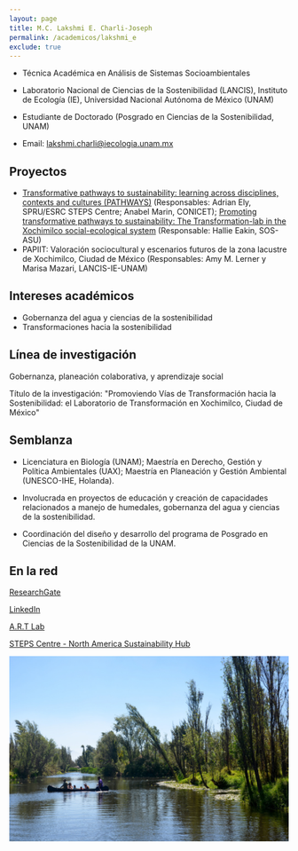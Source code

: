 ```yaml
---
layout: page
title: M.C. Lakshmi E. Charli-Joseph
permalink: /academicos/lakshmi_e
exclude: true
---
```

- Técnica Académica en Análisis de Sistemas Socioambientales

- Laboratorio Nacional de Ciencias de la Sostenibilidad (LANCIS), Instituto de Ecología (IE), Universidad Nacional Autónoma de México (UNAM)

- Estudiante de Doctorado (Posgrado en Ciencias de la Sostenibilidad, UNAM)

- Email: lakshmi.charli@iecologia.unam.mx 

## Proyectos

- [Transformative pathways to sustainability: learning across disciplines, contexts and cultures (PATHWAYS)](http://steps-centre.org/project/tkn/) (Responsables: Adrian Ely, SPRU/ESRC STEPS Centre; Anabel Marin, CONICET); [Promoting transformative pathways to sustainability: The Transformation-lab in the Xochimilco social-ecological system](http://heakinartlab.weebly.com/t-labs.html) (Responsable: Hallie Eakin, SOS-ASU)
- PAPIIT: Valoración sociocultural y escenarios futuros de la zona lacustre de Xochimilco, Ciudad de México (Responsables: Amy M. Lerner y Marisa Mazari, LANCIS-IE-UNAM)

## Intereses académicos
- Gobernanza del agua y ciencias de la sostenibilidad
- Transformaciones hacia la sostenibilidad

## Línea de investigación
Gobernanza, planeación colaborativa, y aprendizaje social

Título de la investigación: "Promoviendo Vías de Transformación hacia la Sostenibilidad: el Laboratorio de Transformación en Xochimilco, Ciudad de México" 

## Semblanza

- Licenciatura en Biología (UNAM); Maestría en Derecho, Gestión y Política Ambientales (UAX); Maestría en Planeación y Gestión Ambiental (UNESCO-IHE, Holanda).

- Involucrada en proyectos de educación y creación de capacidades relacionados a manejo de humedales, gobernanza del agua y ciencias de la sostenibilidad.

- Coordinación del diseño y desarrollo del programa de Posgrado en Ciencias de la Sostenibilidad de la UNAM.


## En la red

[ResearchGate](https://www.researchgate.net/profile/Lakshmi_Charli-Joseph)

[LinkedIn](http://lnkd.in/bEcccN)

[A.R.T Lab](http://heakinartlab.weebly.com/lab-members.html)

[STEPS Centre - North America Sustainability Hub](http://steps-centre.org/global/north-america/)


<img src="/assets/Xochi2.jpeg">
